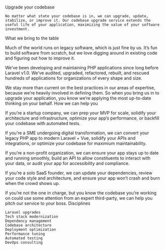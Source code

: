 Upgrade your
codebase

    No matter what state your codebase is in, we can upgrade, update, stabilize, or improve it. Our codebase upgrade service extends the useful life of your application, maximizing the value of your software investment.

What we bring to the table

Much of the world runs on legacy software, which is just fine by us. It’s fun to build software from scratch, but we love digging around in existing code and figuring out how to improve it.

We’ve been developing and maintaining PHP applications since long before Laravel v1.0. We’ve audited, upgraded, refactored, rebuilt, and rescued hundreds of applications for organizations of every shape and size.

We stay more than current on the best practices in our areas of expertise, because we’re heavily involved in defining them. So when you bring us in to upgrade your application, you know we’re applying the most up-to-date thinking on your behalf.
How we can help you

If you’re a startup company, we can prep your MVP for scale, solidify your architecture and infrastructure, optimize your app’s performance, or backfill your codebase with automated tests.

If you’re a SME undergoing digital transformation, we can convert your legacy PHP app to modern Laravel + Vue, solidify your APIs and integrations, or optimize your codebase for maximium maintainability.

If you’re a non-profit organization, we can ensure your app stays up to date and running smoothly, build an API to allow constituents to interact with your data, or audit your app for accessibility and compliance.

If you’re a solo SaaS founder, we can update your dependencies, review your code style and architecture, and ensure your app won’t crash and burn when the crowd shows up.

If you’re not the one in charge, but you know the codebase you’re working on could use some attention from an expert third-party, we can help you pitch our service to your boss.
Disciplines

    Laravel upgrades
    Tech stack modernization
    Dependency management
    Codebase architecture
    Deployment optimization
    Performance tuning
    Automated testing
    DevOps consulting
